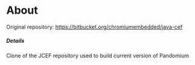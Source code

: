 # About
Original repository: https://bitbucket.org/chromiumembedded/java-cef

##### Details
Clone of the JCEF repository used to build current version of Pandomium 
